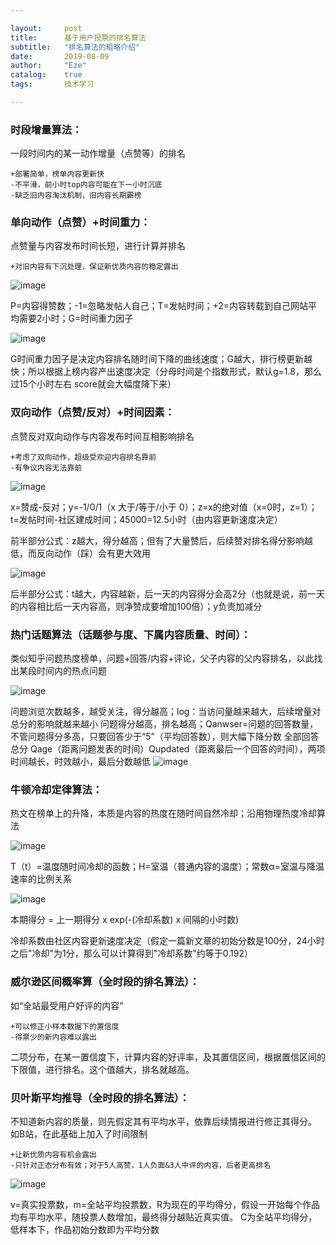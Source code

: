 ```yaml
---

layout:     post
title:      基于用户投票的排名算法
subtitle:   "排名算法的粗略介绍"
date:       2019-08-09
author:     "Eze"
catalog:    true
tags:       技术学习

---
```



### 时段增量算法：
一段时间内的某一动作增量（点赞等）的排名

```
+部署简单，榜单内容更新快
-不平滑，前小时top内容可能在下一小时沉底
-缺乏旧内容淘汰机制，旧内容长期霸榜
```

### 单向动作（点赞）+时间重力：
点赞量与内容发布时间长短，进行计算并排名

`+对旧内容有下沉处理，保证新优质内容的稳定露出`

![image](https://user-images.githubusercontent.com/53331888/62768258-0ebd7180-bac9-11e9-9f41-6cb330d42a20.png)

P=内容得赞数；-1=忽略发帖人自己；T=发帖时间；+2=内容转载到自己网站平均需要2小时；G=时间重力因子

![image](https://user-images.githubusercontent.com/53331888/62768329-344a7b00-bac9-11e9-9f00-863f642e5952.png)

G时间重力因子是决定内容排名随时间下降的曲线速度；G越大，排行榜更新越快；所以根据上榜内容产出速度决定（分母时间是个指数形式，默认g=1.8，那么过15个小时左右 score就会大幅度降下来）

### 双向动作（点赞/反对）+时间因素：
点赞反对双向动作与内容发布时间互相影响排名

```
+考虑了双向动作，超级受欢迎内容排名靠前
-有争议内容无法靠前
```

![image](https://user-images.githubusercontent.com/53331888/62768474-7ffd2480-bac9-11e9-89a2-59c4a49f729a.png)

x=赞成-反对；y=-1/0/1（x 大于/等于/小于 0）；z=x的绝对值（x=0时，z=1）；t=发帖时间-社区建成时间；45000=12.5小时（由内容更新速度决定）

前半部分公式：z越大，得分越高；但有了大量赞后，后续赞对排名得分影响越低，而反向动作（踩）会有更大效用

![image](https://user-images.githubusercontent.com/53331888/62768494-868b9c00-bac9-11e9-827d-38736c29b0b7.png)

后半部分公式：t越大，内容越新，后一天的内容得分会高2分（也就是说，前一天的内容相比后一天内容高，则净赞成要增加100倍）；y负责加减分

### 热门话题算法（话题参与度、下属内容质量、时间）：
类似知乎问题热度榜单，问题+回答/内容+评论，父子内容的父内容排名，以此找出某段时间内的热点问题

![image](https://user-images.githubusercontent.com/53331888/62768522-9905d580-bac9-11e9-8d15-28046a5af8bf.png)

问题浏览次数越多，越受关注，得分越高；log：当访问量越来越大，后续增量对总分的影响就越来越小
问题得分越高，排名越高；Qanwser=问题的回答数量，不管问题得分多高，只要回答少于“5”（平均回答数），则大幅下降分数
全部回答总分
Qage（距离问题发表的时间）Qupdated（距离最后一个回答的时间），两项时间越长，时效越小，最后分数越低
![image](https://user-images.githubusercontent.com/53331888/62768556-aae77880-bac9-11e9-9c1b-fcda8085e688.png)


### 牛顿冷却定律算法：
热文在榜单上的升降，本质是内容的热度在随时间自然冷却；沿用物理热度冷却算法

![image](https://user-images.githubusercontent.com/53331888/62768580-b9ce2b00-bac9-11e9-9a4a-9811d2109545.png)

T（t）=温度随时间冷却的函数；H=室温（普通内容的温度）；常数α=室温与降温速率的比例关系

![image](https://user-images.githubusercontent.com/53331888/62768594-c18dcf80-bac9-11e9-8aa0-09c8d40ef65e.png)

本期得分 = 上一期得分 x exp(-(冷却系数) x 间隔的小时数)

冷却系数由社区内容更新速度决定（假定一篇新文章的初始分数是100分，24小时之后"冷却"为1分，那么可以计算得到"冷却系数"约等于0.192）

### 威尔逊区间概率算（全时段的排名算法）：
如“全站最受用户好评的内容”

```
+可以修正小样本数据下的置信度
-得票少的新内容难以露出
```

二项分布，在某一置信度下，计算内容的好评率，及其置信区间，根据置信区间的下限值，进行排名。这个值越大，排名就越高。

### 贝叶斯平均推导（全时段的排名算法）：
不知道新内容的质量，则先假定其有平均水平，依靠后续情报进行修正其得分。
如B站，在此基础上加入了时间限制

```
+让新优质内容有机会露出
-只针对正态分布有效；对于5人高赞，1人负面&3人中评的内容，后者更高排名
```

![image](https://user-images.githubusercontent.com/53331888/62768632-d79b9000-bac9-11e9-8cdb-6854353b2b62.png)

v=真实投票数，m=全站平均投票数，R为现在的平均得分，假设一开始每个作品均有平均水平，随投票人数增加，最终得分越贴近真实值。
C为全站平均得分，低样本下，作品初始分数即为平均分数

